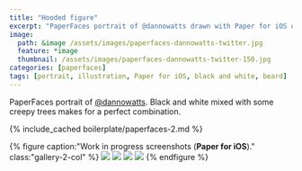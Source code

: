 ```yaml
---
title: "Hooded figure"
excerpt: "PaperFaces portrait of @dannowatts drawn with Paper for iOS on an iPad."
image: 
  path: &image /assets/images/paperfaces-dannowatts-twitter.jpg 
  feature: *image
  thumbnail: /assets/images/paperfaces-dannowatts-twitter-150.jpg
categories: [paperfaces]
tags: [portrait, illustration, Paper for iOS, black and white, beard]
---
```


PaperFaces portrait of [@dannowatts](https://twitter.com/dannowatts). Black and white mixed with some creepy trees makes for a perfect combination.

{% include_cached boilerplate/paperfaces-2.md %}

{% figure caption:"Work in progress screenshots (**Paper for iOS**)." class:"gallery-2-col" %}
[![](/assets/images/paperfaces-dannowatts-process-1-600.jpg)](/assets/images/paperfaces-dannowatts-process-1-lg.jpg)
[![](/assets/images/paperfaces-dannowatts-process-2-600.jpg)](/assets/images/paperfaces-dannowatts-process-2-lg.jpg)
[![](/assets/images/paperfaces-dannowatts-process-3-600.jpg)](/assets/images/paperfaces-dannowatts-process-3-lg.jpg)
[![](/assets/images/paperfaces-dannowatts-process-4-600.jpg)](/assets/images/paperfaces-dannowatts-process-4-lg.jpg)
{% endfigure %}
